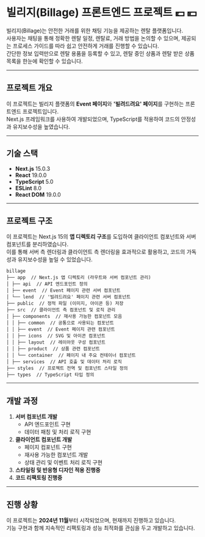 # 빌리지(Billage) 프론트엔드 프로젝트 💷 💴

빌리지(Billage)는 안전한 거래를 위한 채팅 기능을 제공하는 렌탈 플랫폼입니다.  
사용자는 채팅을 통해 정확한 렌탈 일정, 렌탈료, 거래 방법을 논의할 수 있으며, 제공되는 프로세스 가이드를 따라 쉽고 안전하게 거래를 진행할 수 있습니다.  
간단한 정보 입력만으로 렌탈 용품을 등록할 수 있고, 렌탈 중인 상품과 렌탈 받은 상품 목록을 한눈에 확인할 수 있습니다.

---

## 프로젝트 개요

이 프로젝트는 빌리지 플랫폼의 **Event 페이지**와 **'빌려드려요' 페이지**를 구현하는 프론트엔드 프로젝트입니다.  
Next.js 프레임워크를 사용하여 개발되었으며, TypeScript를 적용하여 코드의 안정성과 유지보수성을 높였습니다.

---

## 기술 스택

- **Next.js** 15.0.3  
- **React** 19.0.0  
- **TypeScript** 5.0  
- **ESLint** 8.0  
- **React DOM** 19.0.0  

---

## 프로젝트 구조

이 프로젝트는 Next.js 15의 **앱 디렉토리 구조**를 도입하여 클라이언트 컴포넌트와 서버 컴포넌트를 분리하였습니다.  
이를 통해 서버 측 렌더링과 클라이언트 측 렌더링을 효과적으로 활용하고, 코드의 가독성과 유지보수성을 높일 수 있었습니다.

```
billage    
├── app  // Next.js 앱 디렉토리 (라우트와 서버 컴포넌트 관리)   
│ ├── api  // API 엔드포인트 정의   
│ ├── event  // Event 페이지 관련 서버 컴포넌트  
│ └── lend  // '빌려드려요' 페이지 관련 서버 컴포넌트   
├── public  // 정적 파일 (이미지, 아이콘 등) 저장   
├── src  // 클라이언트 측 컴포넌트 및 로직 관리  
│ ├── components  // 재사용 가능한 컴포넌트 모음   
│ │ ├── common  // 공통으로 사용되는 컴포넌트  
│ │ ├── event  // Event 페이지 관련 컴포넌트  
│ │ ├── icons  // SVG 및 아이콘 컴포넌트  
│ │ ├── layout  // 레이아웃 구성 컴포넌트  
│ │ ├── product  // 상품 관련 컴포넌트  
│ │ └── container  // 페이지 내 주요 컨테이너 컴포넌트   
│ ├── services  // API 호출 및 데이터 처리 로직  
├── styles  // 프로젝트 전역 및 컴포넌트 스타일 정의   
├── types  // TypeScript 타입 정의
```

---

## 개발 과정

1. **서버 컴포넌트 개발**  
   - API 엔드포인트 구현  
   - 데이터 패칭 및 처리 로직 구현  
2. **클라이언트 컴포넌트 개발**  
   - 페이지 컴포넌트 구현  
   - 재사용 가능한 컴포넌트 개발  
   - 상태 관리 및 이벤트 처리 로직 구현  
3. **스타일링 및 반응형 디자인 적용 진행중**  
4. **코드 리팩토링 진행중**  

---

## 진행 상황

이 프로젝트는 **2024년 11월**부터 시작되었으며, 현재까지 진행하고 있습니다.  
기능 구현과 함께 지속적인 리팩토링과 성능 최적화를 관심을 두고 개발하고 있습니다.

